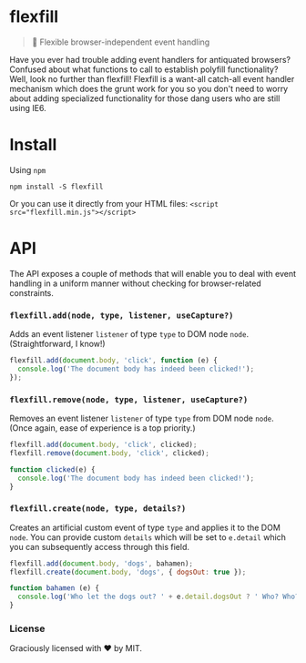 # flexfill
> 💽 Flexible browser-independent event handling

Have you ever had trouble adding event handlers for antiquated browsers? Confused about what functions to call to establish polyfill functionality? Well, look no further than flexfill! Flexfill is a want-all catch-all event handler mechanism which does the grunt work for you so you don't need to worry about adding specialized functionality for those dang users who are still using IE6.

# Install

Using `npm`

```shell
npm install -S flexfill
```

Or you can use it directly from your HTML files: 
`<script src="flexfill.min.js"></script>`

# API

The API exposes a couple of methods that will enable you to deal with event handling in a uniform manner without checking for browser-related constraints.

### `flexfill.add(node, type, listener, useCapture?)`

Adds an event listener `listener` of type `type` to DOM node `node`. (Straightforward, I know!)
```js
flexfill.add(document.body, 'click', function (e) {
  console.log('The document body has indeed been clicked!');
});
```
### `flexfill.remove(node, type, listener, useCapture?)`

Removes an event listener `listener` of type `type` from DOM node `node`. (Once again, ease of experience is a top priority.)

```js
flexfill.add(document.body, 'click', clicked);
flexfill.remove(document.body, 'click', clicked);

function clicked(e) {
  console.log('The document body has indeed been clicked!');
}
```
### `flexfill.create(node, type, details?)`

Creates an artificial custom event of type `type` and applies it to the DOM `node`. You can provide custom `details` which will be set to `e.detail` which you can subsequently access through this field.

```js
flexfill.add(document.body, 'dogs', bahamen);
flexfill.create(document.body, 'dogs', { dogsOut: true });

function bahamen (e) {
  console.log('Who let the dogs out? ' + e.detail.dogsOut ? ' Who? Who? Who?' : 'They\'re still in the yard.');
}
```

### License

Graciously licensed with ❤️ by MIT.


